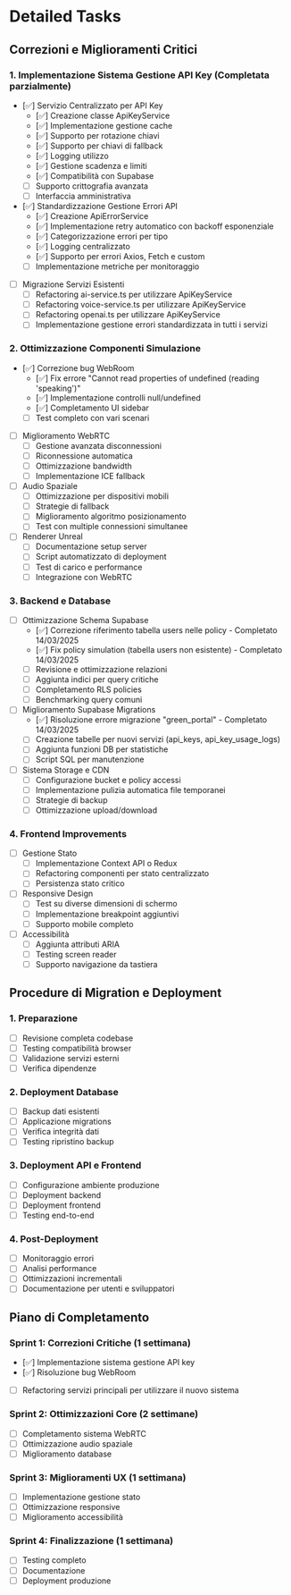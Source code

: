 # Detailed Tasks

## Correzioni e Miglioramenti Critici

### 1. Implementazione Sistema Gestione API Key (Completata parzialmente)

- [✅] Servizio Centralizzato per API Key
  - [✅] Creazione classe ApiKeyService
  - [✅] Implementazione gestione cache
  - [✅] Supporto per rotazione chiavi
  - [✅] Supporto per chiavi di fallback
  - [✅] Logging utilizzo
  - [✅] Gestione scadenza e limiti
  - [✅] Compatibilità con Supabase
  - [ ] Supporto crittografia avanzata
  - [ ] Interfaccia amministrativa

- [✅] Standardizzazione Gestione Errori API
  - [✅] Creazione ApiErrorService 
  - [✅] Implementazione retry automatico con backoff esponenziale
  - [✅] Categorizzazione errori per tipo
  - [✅] Logging centralizzato
  - [✅] Supporto per errori Axios, Fetch e custom
  - [ ] Implementazione metriche per monitoraggio

- [ ] Migrazione Servizi Esistenti
  - [ ] Refactoring ai-service.ts per utilizzare ApiKeyService
  - [ ] Refactoring voice-service.ts per utilizzare ApiKeyService
  - [ ] Refactoring openai.ts per utilizzare ApiKeyService
  - [ ] Implementazione gestione errori standardizzata in tutti i servizi

### 2. Ottimizzazione Componenti Simulazione

- [✅] Correzione bug WebRoom
  - [✅] Fix errore "Cannot read properties of undefined (reading 'speaking')"
  - [✅] Implementazione controlli null/undefined
  - [✅] Completamento UI sidebar
  - [ ] Test completo con vari scenari

- [ ] Miglioramento WebRTC
  - [ ] Gestione avanzata disconnessioni
  - [ ] Riconnessione automatica
  - [ ] Ottimizzazione bandwidth
  - [ ] Implementazione ICE fallback

- [ ] Audio Spaziale
  - [ ] Ottimizzazione per dispositivi mobili
  - [ ] Strategie di fallback
  - [ ] Miglioramento algoritmo posizionamento
  - [ ] Test con multiple connessioni simultanee

- [ ] Renderer Unreal
  - [ ] Documentazione setup server
  - [ ] Script automatizzato di deployment
  - [ ] Test di carico e performance
  - [ ] Integrazione con WebRTC

### 3. Backend e Database

- [ ] Ottimizzazione Schema Supabase
  - [✅] Correzione riferimento tabella users nelle policy - Completato 14/03/2025
  - [✅] Fix policy simulation (tabella users non esistente) - Completato 14/03/2025
  - [ ] Revisione e ottimizzazione relazioni
  - [ ] Aggiunta indici per query critiche
  - [ ] Completamento RLS policies
  - [ ] Benchmarking query comuni

- [ ] Miglioramento Supabase Migrations
  - [✅] Risoluzione errore migrazione "green_portal" - Completato 14/03/2025
  - [ ] Creazione tabelle per nuovi servizi (api_keys, api_key_usage_logs)
  - [ ] Aggiunta funzioni DB per statistiche
  - [ ] Script SQL per manutenzione

- [ ] Sistema Storage e CDN
  - [ ] Configurazione bucket e policy accessi
  - [ ] Implementazione pulizia automatica file temporanei
  - [ ] Strategie di backup
  - [ ] Ottimizzazione upload/download

### 4. Frontend Improvements

- [ ] Gestione Stato
  - [ ] Implementazione Context API o Redux
  - [ ] Refactoring componenti per stato centralizzato
  - [ ] Persistenza stato critico

- [ ] Responsive Design
  - [ ] Test su diverse dimensioni di schermo
  - [ ] Implementazione breakpoint aggiuntivi
  - [ ] Supporto mobile completo

- [ ] Accessibilità
  - [ ] Aggiunta attributi ARIA
  - [ ] Testing screen reader
  - [ ] Supporto navigazione da tastiera

## Procedure di Migration e Deployment

### 1. Preparazione

- [ ] Revisione completa codebase
- [ ] Testing compatibilità browser
- [ ] Validazione servizi esterni
- [ ] Verifica dipendenze

### 2. Deployment Database

- [ ] Backup dati esistenti
- [ ] Applicazione migrations
- [ ] Verifica integrità dati
- [ ] Testing ripristino backup

### 3. Deployment API e Frontend

- [ ] Configurazione ambiente produzione
- [ ] Deployment backend
- [ ] Deployment frontend
- [ ] Testing end-to-end

### 4. Post-Deployment

- [ ] Monitoraggio errori
- [ ] Analisi performance
- [ ] Ottimizzazioni incrementali
- [ ] Documentazione per utenti e sviluppatori

## Piano di Completamento

### Sprint 1: Correzioni Critiche (1 settimana)
- [✅] Implementazione sistema gestione API key
- [✅] Risoluzione bug WebRoom
- [ ] Refactoring servizi principali per utilizzare il nuovo sistema

### Sprint 2: Ottimizzazioni Core (2 settimane)
- [ ] Completamento sistema WebRTC
- [ ] Ottimizzazione audio spaziale
- [ ] Miglioramento database

### Sprint 3: Miglioramenti UX (1 settimana)
- [ ] Implementazione gestione stato
- [ ] Ottimizzazione responsive
- [ ] Miglioramento accessibilità

### Sprint 4: Finalizzazione (1 settimana)
- [ ] Testing completo
- [ ] Documentazione
- [ ] Deployment produzione
